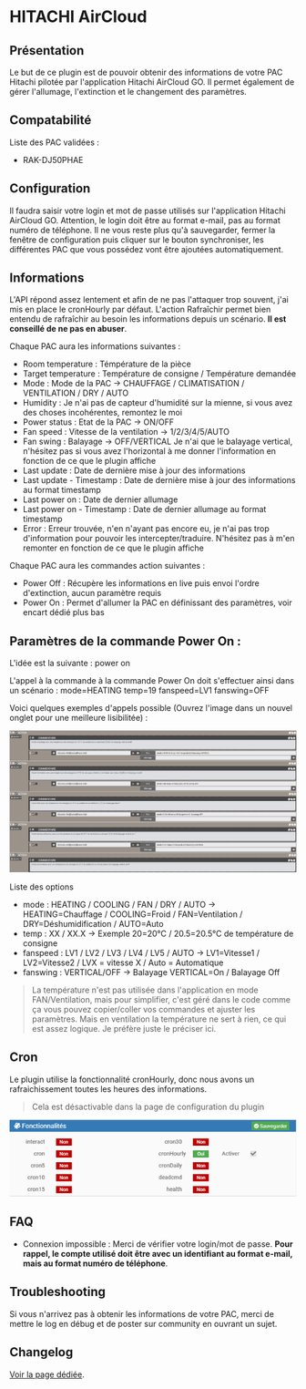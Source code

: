 # HITACHI AirCloud

## Présentation

Le but de ce plugin est de pouvoir obtenir des informations de votre PAC Hitachi pilotée par l'application Hitachi AirCloud GO. Il permet également de gérer l'allumage, l'extinction et le changement des paramètres.

## Compatabilité
Liste des PAC validées :
* RAK-DJ50PHAE

## Configuration

Il faudra saisir votre login et mot de passe utilisés sur l'application Hitachi AirCloud GO. Attention, le login doit être au format e-mail, pas au format numéro de téléphone.
Il ne vous reste plus qu'à sauvegarder, fermer la fenêtre de configuration puis cliquer sur le bouton synchroniser, les différentes PAC que vous possédez vont être ajoutées automatiquement. 

## Informations

L'API répond assez lentement et afin de ne pas l'attaquer trop souvent, j'ai mis en place le cronHourly par défaut. L'action Rafraîchir permet bien entendu de rafraîchir au besoin les informations depuis un scénario. **Il est conseillé de ne pas en abuser**.


Chaque PAC aura les informations suivantes : 
* Room temperature : Témpérature de la pièce
* Target temperature : Température de consigne / Température demandée
* Mode : Mode de la PAC -> CHAUFFAGE / CLIMATISATION / VENTILATION / DRY / AUTO
* Humidity : Je n'ai pas de capteur d'humidité sur la mienne, si vous avez des choses incohérentes, remontez le moi
* Power status : Etat de la PAC -> ON/OFF
* Fan speed : Vitesse de la ventilation -> 1/2/3/4/5/AUTO
* Fan swing : Balayage -> OFF/VERTICAL      Je n'ai que le balayage vertical, n'hésitez pas si vous avez l'horizontal à me donner l'information en fonction de ce que le plugin affiche
* Last update : Date de dernière mise à jour des informations
* Last update - Timestamp : Date de dernière mise à jour des informations au format timestamp
* Last power on : Date de dernier allumage
* Last power on - Timestamp : Date de dernier allumage au format timestamp
* Error : Erreur trouvée, n'en n'ayant pas encore eu, je n'ai pas trop d'information pour pouvoir les intercepter/traduire. N'hésitez pas à m'en remonter en fonction de ce que le plugin affiche

Chaque PAC aura les commandes action suivantes : 
* Power Off : Récupère les informations en live puis envoi l'ordre d'extinction, aucun paramètre requis
* Power On : Permet d'allumer la PAC en définissant des paramètres, voir encart dédié plus bas

## Paramètres de la commande Power On :

L'idée est la suivante : 
power on <mode> <temp> <fanspeed> <fanswing>

L'appel à la commande à la commande Power On doit s'effectuer ainsi dans un scénario :
mode=HEATING temp=19 fanspeed=LV1 fanswing=OFF

Voici quelques exemples d'appels possible (Ouvrez l'image dans un nouvel onglet pour une meilleure lisibilitée) :
<p align="center">
  <img src="https://github.com/TaGGoU91/jeedom_docs/blob/master/images/hitachiaircloud/scenario_exemples.png?raw=true" alt="Exemple d'appels dans un scénario"/>
</p>

Liste des options
* mode : HEATING / COOLING / FAN / DRY / AUTO    -> HEATING=Chauffage / COOLING=Froid / FAN=Ventilation / DRY=Déshumidification / AUTO=Auto
* temp : XX / XX.X                               -> Exemple 20=20°C / 20.5=20.5°C de température de consigne
* fanspeed : LV1 / LV2 / LV3 / LV4 / LV5 / AUTO  -> LV1=Vitesse1 / LV2=Vitesse2 / LVX = vitesse X / Auto = Automatique
* fanswing : VERTICAL/OFF                        -> Balayage VERTICAL=On / Balayage Off

> La température n'est pas utilisée dans l'application en mode FAN/Ventilation, mais pour simplifier, c'est géré dans le code comme ça vous pouvez copier/coller vos commandes et ajuster les paramètres. Mais en ventilation la température ne sert à rien, ce qui est assez logique. Je préfère juste le préciser ici.

## Cron

Le plugin utilise la fonctionnalité cronHourly, donc nous avons un rafraichissement toutes les heures des informations.
> Cela est désactivable dans la page de configuration du plugin
<p align="center">
  <img src="https://github.com/TaGGoU91/jeedom_docs/blob/master/images/hitachiaircloud/cron_plugin.png?raw=true" alt="Liste des Crons"/>
</p>


## FAQ

* Connexion impossible : Merci de vérifier votre login/mot de passe. **Pour rappel, le compte utilisé doit être avec un identifiant au format e-mail, mais au format numéro de téléphone**.

## Troubleshooting

Si vous n'arrivez pas à obtenir les informations de votre PAC, merci de mettre le log en débug et de poster sur community en ouvrant un sujet.

## Changelog

[Voir la page dédiée](../changelog.md).
